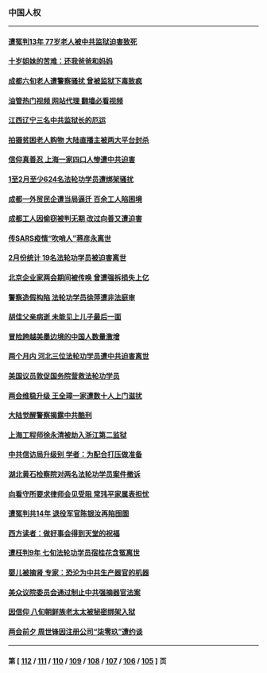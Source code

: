 ### 中国人权
---
#### [遭冤判13年 77岁老人被中共监狱迫害致死](../../pages/ncid278/n13953812.md?03221245) 
#### [十岁姐妹的苦难：还我爸爸和妈妈](../../pages/ncid278/n13923454.md?03221245) 
#### [成都六旬老人遭警察骚扰 曾被监狱下毒致疯](../../pages/ncid278/n13952299.md?03221245) 
#### [油管热门视频 网站代理 翻墙必看视频](http://138.2.39.72:81/youtube.html?epic-marker?03221245)
#### [江西辽宁三名中共监狱长的厄运](../../pages/ncid278/n13951740.md?03221245) 
#### [拍摄贫困老人购物 大陆直播主被两大平台封杀](../../pages/ncid278/n13952368.md?03221245) 
#### [信仰真善忍 上海一家四口人惨遭中共迫害](../../pages/ncid278/n13950973.md?03221245) 
#### [1至2月至少624名法轮功学员遭绑架骚扰](../../pages/ncid278/n13950181.md?03221245) 
#### [成都一外贸民企遭当局逼迁 百余工人陷困境](../../pages/ncid278/n13950512.md?03221245) 
#### [成都工人因偷窃被判无期 改过向善又遭迫害](../../pages/ncid278/n13948561.md?03221245) 
#### [传SARS疫情“吹哨人”蒋彦永离世](../../pages/ncid278/n13949222.md?03221245) 
#### [2月份统计 19名法轮功学员被迫害离世](../../pages/ncid278/n13947335.md?03221245) 
#### [北京企业家两会期间被传唤 曾遭强拆损失上亿](../../pages/ncid278/n13947896.md?03221245) 
#### [警察造假构陷 法轮功学员徐萍遭非法庭审](../../pages/ncid278/n13946469.md?03221245) 
#### [胡佳父亲病逝 未能见上儿子最后一面](../../pages/ncid278/n13947415.md?03221245) 
#### [冒险跨越美墨边境的中国人数量激增](../../pages/ncid278/n13946742.md?03221245) 
#### [两个月内 河北三位法轮功学员遭中共迫害离世](../../pages/ncid278/n13945856.md?03221245) 
#### [美国议员敦促国务院营救法轮功学员](../../pages/ncid278/n13945791.md?03221245) 
#### [两会维稳升级 王全璋一家遭数十人上门滋扰](../../pages/ncid278/n13946416.md?03221245) 
#### [大陆觉醒警察揭露中共酷刑](../../pages/ncid278/n13937616.md?03221245) 
#### [上海工程师徐永清被劫入浙江第二监狱](../../pages/ncid278/n13945041.md?03221245) 
#### [中共信访局升级别 学者：为配合打压做准备](../../pages/ncid278/n13945602.md?03221245) 
#### [湖北黄石检察院对两名法轮功学员案件撤诉](../../pages/ncid278/n13944382.md?03221245) 
#### [向看守所要求律师会见受阻 常玮平家属表担忧](../../pages/ncid278/n13944719.md?03221245) 
#### [遭冤判共14年 退役军官陈银汝再陷囹圄](../../pages/ncid278/n13943569.md?03221245) 
#### [西方读者：做好事会得到天堂的祝福](../../pages/ncid278/n13943151.md?03221245) 
#### [遭枉判9年 七旬法轮功学员宿桂花含冤离世](../../pages/ncid278/n13943708.md?03221245) 
#### [婴儿被摘肾 专家：恐沦为中共生产器官的机器](../../pages/ncid278/n13944074.md?03221245) 
#### [美众议院委员会通过制止中共强摘器官法案](../../pages/ncid278/n13943637.md?03221245) 
#### [因信仰 八旬朝鲜族老太太被秘密绑架入狱](../../pages/ncid278/n13942333.md?03221245) 
#### [两会前夕 周世锋因注册公司“柒零玖”遭约谈](../../pages/ncid278/n13942894.md?03221245) 

---
#### 第 [ [112](./112.md?03221245) / [111](./111.md?03221245) / [110](./110.md?03221245) / [109](./109.md?03221245) / [108](./108.md?03221245) / [107](./107.md?03221245) / [106](./106.md?03221245) / [105](./105.md?03221245) ] 页
